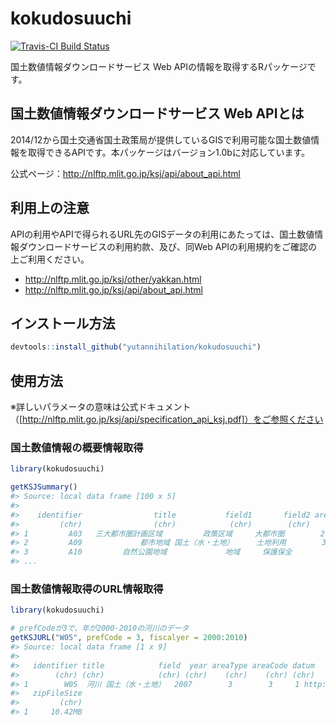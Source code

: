 kokudosuuchi
============
[![Travis-CI Build Status](https://travis-ci.org/yutannihilation/kokudosuuchi.svg?branch=master)](https://travis-ci.org/yutannihilation/kokudosuuchi)

国土数値情報ダウンロードサービス Web APIの情報を取得するRパッケージです。


## 国土数値情報ダウンロードサービス Web APIとは

2014/12から国土交通省国土政策局が提供しているGISで利用可能な国土数値情報を取得できるAPIです。本パッケージはバージョン1.0bに対応しています。

公式ページ：http://nlftp.mlit.go.jp/ksj/api/about_api.html


## 利用上の注意

APIの利用やAPIで得られるURL先のGISデータの利用にあたっては、国土数値情報ダウンロードサービスの利用約款、及び、同Web APIの利用規約をご確認の上ご利用ください。

* http://nlftp.mlit.go.jp/ksj/other/yakkan.html
* http://nlftp.mlit.go.jp/ksj/api/about_api.html


## インストール方法

```r
devtools::install_github("yutannihilation/kokudosuuchi")
```

## 使用方法

※詳しいパラメータの意味は公式ドキュメント（[http://nlftp.mlit.go.jp/ksj/api/specification_api_ksj.pdf]）をご参照ください

### 国土数値情報の概要情報取得

```r
library(kokudosuuchi)

getKSJSummary()
#> Source: local data frame [100 x 5]
#> 
#>    identifier                title           field1       field2 areaType
#>         (chr)                (chr)            (chr)        (chr)    (chr)
#> 1         A03   三大都市圏計画区域         政策区域     大都市圏        2
#> 2         A09             都市地域 国土（水・土地）     土地利用        3
#> 3         A10         自然公園地域             地域     保護保全        3
#> ...
```

### 国土数値情報取得のURL情報取得

```r
library(kokudosuuchi)

# prefCodeが3で、年が2000-2010の河川のデータ
getKSJURL("W05", prefCode = 3, fiscalyer = 2000:2010)
#> Source: local data frame [1 x 9]
#> 
#>   identifier title            field  year areaType areaCode datum                                                        zipFileUrl
#>        (chr) (chr)            (chr) (chr)    (chr)    (chr) (chr)                                                             (chr)
#> 1        W05  河川 国土（水・土地）  2007        3        3     1 http://nlftp.mlit.go.jp/ksj/gml/data/W05/W05-07/W05-07_03_GML.zip
#>   zipFileSize
#>         (chr)
#> 1     10.42MB
```
